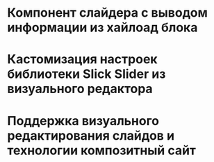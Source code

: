 # Компонент слайдера с выводом информации из хайлоад блока
# Кастомизация настроек библиотеки Slick Slider из визуального редактора
# Поддержка визуального редактирования слайдов и технологии композитный сайт
